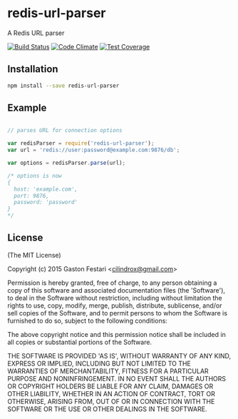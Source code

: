 
# redis-url-parser

  A Redis URL parser

[![Build Status](https://travis-ci.org/cilindrox/redis-url-parser.svg)](https://travis-ci.org/cilindrox/redis-url-parser) [![Code Climate](https://codeclimate.com/github/cilindrox/redis-url-parser/badges/gpa.svg)](https://codeclimate.com/github/cilindrox/redis-url-parser) [![Test Coverage](https://codeclimate.com/github/cilindrox/redis-url-parser/badges/coverage.svg)](https://codeclimate.com/github/cilindrox/redis-url-parser/coverage)

## Installation

```bash
npm install --save redis-url-parser
```

## Example

```js

// parses URL for connection options

var redisParser = require('redis-url-parser');
var url = 'redis://user:password@example.com:9876/db';

var options = redisParser.parse(url);

/* options is now
{ 
  host: 'example.com',
  port: 9876,
  password: 'password'
}
*/
```


## License 

(The MIT License)

Copyright (c) 2015 Gaston Festari &lt;cilindrox@gmail.com&gt;

Permission is hereby granted, free of charge, to any person obtaining
a copy of this software and associated documentation files (the
'Software'), to deal in the Software without restriction, including
without limitation the rights to use, copy, modify, merge, publish,
distribute, sublicense, and/or sell copies of the Software, and to
permit persons to whom the Software is furnished to do so, subject to
the following conditions:

The above copyright notice and this permission notice shall be
included in all copies or substantial portions of the Software.

THE SOFTWARE IS PROVIDED 'AS IS', WITHOUT WARRANTY OF ANY KIND,
EXPRESS OR IMPLIED, INCLUDING BUT NOT LIMITED TO THE WARRANTIES OF
MERCHANTABILITY, FITNESS FOR A PARTICULAR PURPOSE AND NONINFRINGEMENT.
IN NO EVENT SHALL THE AUTHORS OR COPYRIGHT HOLDERS BE LIABLE FOR ANY
CLAIM, DAMAGES OR OTHER LIABILITY, WHETHER IN AN ACTION OF CONTRACT,
TORT OR OTHERWISE, ARISING FROM, OUT OF OR IN CONNECTION WITH THE
SOFTWARE OR THE USE OR OTHER DEALINGS IN THE SOFTWARE.
